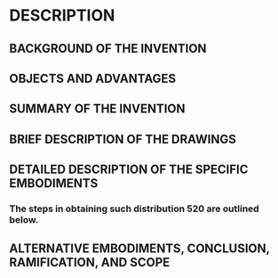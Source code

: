 # DESCRIPTION

## BACKGROUND OF THE INVENTION

## OBJECTS AND ADVANTAGES

## SUMMARY OF THE INVENTION

## BRIEF DESCRIPTION OF THE DRAWINGS

## DETAILED DESCRIPTION OF THE SPECIFIC EMBODIMENTS

### The steps in obtaining such distribution 520 are outlined below.

## ALTERNATIVE EMBODIMENTS, CONCLUSION, RAMIFICATION, AND SCOPE

